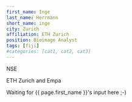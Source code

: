 ```yaml
---
first_name: Inge
last_name: Herrmann
short_name: inge
city: Zurich
affiliation: ETH Zurich
position: Bioimage Analyst
tags: [fiji]
#categories: [cat1, cat2, cat3]
---
```

NSE

ETH Zurich and Empa

Waiting for {{ page.first_name }}'s input here ;-)
